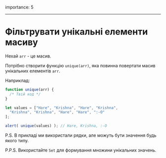 importance: 5

---

# Фільтрувати унікальні елементи масиву

Нехай `arr` - це масив.

Потрібно створити функцію `unique(arr)`, яка повинна повертати масив унікальних елементів `arr`.

Наприклад:

```js
function unique(arr) {
  /* Твій код */
}

let values = ["Hare", "Krishna", "Hare", "Krishna",
  "Krishna", "Krishna", "Hare", "Hare", ":-O"
];

alert( unique(values) ); // Hare, Krishna, :-O
```

P.S. В прикладі ми використали рядки, але можуть бути значення будь якого типу.

P.P.S. Використайте `Set` для формування множини унікальних значень.
